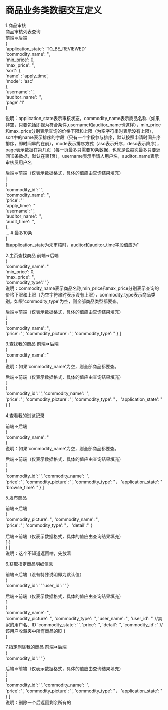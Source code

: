# 商品业务类数据交互定义  
1.商品审核  
商品审核列表查询  
前端=>后端  
{  
    'application_state': 'TO_BE_REVIEWED'  
    'commodity_name': '',  
    'min_price': 0,  
    'max_price': '',  
    'sort': {  
        'name' : 'apply_time',  
        'mode' : 'asc'  
    },  
    'username': '',  
    'auditor_name': '',  
    'page':'1'  
}  
  
说明：application_state表示审核状态，commodity_name表示商品名称（如果非空，只要包括即视为符合条件,username和auditor_name也这样），min_price和max_price分别表示查询的价格下限和上限（为空字符串时表示没有上限），sort中的name表示排序的字段（只有一个字段参与排序，默认按照申请时间升序排序，即时间早的在前），mode表示排序方式（asc表示升序，desc表示降序），page表示数据在第几页（每一页最多只需要10条数据，也就是说每次最多只要返回10条数据，默认在第1页），username表示申请人用户名，auditor_name表示审核员用户名  
  
后端=>前端（仅表示数据格式，具体的值应由查询结果填充）  
[  
    {  
        'commodity_id': '',  
        'commodity_name': '',  
        'price': ''  
        'apply_time': ''  
        'username': '',  
        'auditor_name': '',  
        'audit_time': '',  
    },  
    ... # 最多10条  
]  
当application_state为未审核时，auditor和auditor_time字段值应为''  

2.主页查找商品
前端=>后端  
{  
    'commodity_name': ''  
    'min_price': 0,  
    'max_price': '',  
    'commodity_type':''
}  
说明：commodity_name表示商品名称,min_price和max_price分别表示查询的价格下限和上限（为空字符串时表示没有上限），commodity_type表示商品类别。如果'commodity_type'为空，则全部商品类型都要查。

后端=>前端（仅表示数据格式，具体的值应由查询结果填充）  
[  
    {    
        'commodity_name': '',  
        'price': '',
        'commodity_picture': '',
        'commodity_type':''
    }
]  

3.查找我的商品
前端=>后端  
{  
    'commodity_name': ''  
}  
说明：如果'commodity_name'为空，则全部商品都要查。

后端=>前端（仅表示数据格式，具体的值应由查询结果填充）  
[  
    {    
        'commodity_id': '',
        'commodity_name': '',  
        'price': '',
        'commodity_picture': '',
        'commodity_type':''，
        'application_state':''
    }
]  

4.查看我的浏览记录

前端=>后端  
{  
    'commodity_name': ''  
}  
说明：如果'commodity_name'为空，则全部商品都要查。

后端=>前端（仅表示数据格式，具体的值应由查询结果填充）  
[  
    {    
        'commodity_id': '',
        'commodity_name': '',  
        'price': '',
        'commodity_picture': '',
        'commodity_type':''，
        'application_state':''
        'browse_time':''
    }
]  

5.发布商品

前端=>后端  
{  
    'commodity_picture': '',
    'commodity_name': '',  
    'price': '',
    'commodity_type':''，
    'detail':''
}  

后端=>前端（仅表示数据格式，具体的值应由查询结果填充）  
[
    {    
    }
]  
说明：这个不知道返回啥，先放着


6.获取指定商品明细信息

前端=>后端（没有特殊说明即为默认值）  
{  
        'commodity_id': ''
        'user_id': ''
}

后端=>前端（仅表示数据格式，具体的值应由查询结果填充）  
[  
    {   
        'commodity_name': '',  
        'commodity_picture': '',
        'commodity_type': '',
        'user_name': '',
        'user_id': '' //卖家的用户名、ID
        'commodity_state': '',
        'price': '',
        'detail': '',
        'commodity_id': ''//该用户收藏夹中所有商品的ID
    }  
]  

7.指定删除我的商品
前端=>后端  
{  
    'commodity_id': ''
}  

后端=>前端（仅表示数据格式，具体的值应由查询结果填充）  
[  
    {    
        'commodity_id': '',
        'commodity_name': '',  
        'price': '',
        'commodity_picture': '',
        'commodity_type':''，
        'application_state':''
    }
]  
说明：删除一个后返回剩余所有的 
